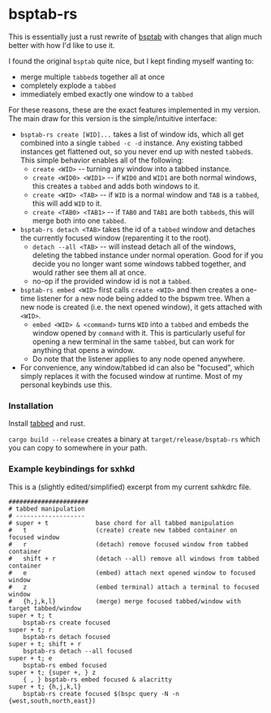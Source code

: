 # bsptab-rs

This is essentially just a rust rewrite of [bsptab](https://github.com/albertored11/bsptab) with
changes that align much better with how I'd like to use it.

I found the original `bsptab` quite nice, but I kept finding myself wanting to:

- merge multiple `tabbed`s together all at once
- completely explode a `tabbed`
- immediately embed exactly one window to a `tabbed`

For these reasons, these are the exact features implemented in my version. The main draw for this version is the simple/intuitive interface:

* `bsptab-rs create [WID]...` takes a list of window ids, which all get combined into a single `tabbed -c -d` instance. Any existing tabbed instances get flattened out, so you never end up with nested `tabbed`s. This simple behavior enables all of the following:
    * `create <WID>` -- turning any window into a tabbed instance.
    * `create <WID0> <WID1>` -- if `WID0` and `WID1` are both normal windows, this creates a `tabbed` and adds both windows to it.
    * `create <WID> <TAB>` -- if `WID` is a normal window and `TAB` is a `tabbed`, this will add `WID` to it.
    * `create <TAB0> <TAB1>` -- if `TAB0` and `TAB1` are both `tabbed`s, this will merge both into one `tabbed`.
* `bsptab-rs detach <TAB>` takes the id of a `tabbed` window and detaches the currently focused window (reparenting it to the root).
    * `detach --all <TAB>` -- will instead detach all of the windows, deleting the tabbed instance under normal operation. Good for if you decide you no longer want some windows tabbed together, and would rather see them all at once.
    * no-op if the provided window id is not a `tabbed`.
* `bsptab-rs embed <WID>` first calls `create <WID>` and then creates a one-time listener for a new node being added to the bspwm tree. When a new node is created (i.e. the next opened window), it gets attached with `<WID>`.
    * `embed <WID> & <command>` turns `WID` into a `tabbed` and embeds the window opened by `command` with it. This is particularly useful for opening a new terminal in the same `tabbed`, but can work for anything that opens a window.
    * Do note that the listener applies to any node opened anywhere.
* For convenience, any window/tabbed id can also be "focused", which simply replaces it with the focused window at runtime. Most of my personal keybinds use this.

### Installation

Install [tabbed](https://tools.suckless.org/tabbed) and rust.

`cargo build --release` creates a binary at `target/release/bsptab-rs` which you can copy to somewhere in your path.

### Example keybindings for sxhkd

This is a (slightly edited/simplified) excerpt from my current sxhkdrc file.

```
######################
# tabbed manipulation
# -------------------
# super + t             base chord for all tabbed manipulation
#   t                   (create) create new tabbed container on focused window
#   r                   (detach) remove focused window from tabbed container
#   shift + r           (detach --all) remove all windows from tabbed container
#   e                   (embed) attach next opened window to focused window
#   z                   (embed terminal) attach a terminal to focused window
#   {h,j,k,l}           (merge) merge focused tabbed/window with target tabbed/window
super + t; t
    bsptab-rs create focused
super + t; r
    bsptab-rs detach focused
super + t; shift + r
    bsptab-rs detach --all focused
super + t; e
    bsptab-rs embed focused
super + t; {super +, } z
    { , } bsptab-rs embed focused & alacritty
super + t; {h,j,k,l}
    bsptab-rs create focused $(bspc query -N -n {west,south,north,east})
```
